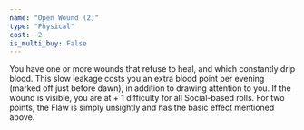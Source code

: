 ```yaml
---
name: "Open Wound (2)"
type: "Physical"
cost: -2
is_multi_buy: False
---
```


You have one or more wounds that refuse to heal, and which constantly drip blood. This slow leakage costs you an extra blood point per evening (marked off just before dawn), in addition to drawing attention to you. If the wound is visible, you are at + 1 difficulty for all Social-based rolls. For two points, the Flaw is simply unsightly and has the basic effect mentioned above.